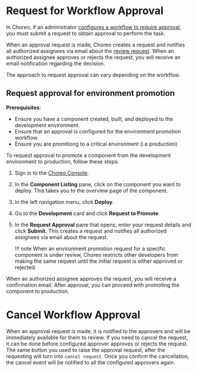 # Request for Workflow Approval

In Choreo, if an administrator [configures a workflow to require approval](../administer/configure-approvals-for-choreo-workflows.md), you must submit a request to obtain approval to perform the task.

When an approval request is made, Choreo creates a request and notifies all authorized assignees via email about the [review request](../administer/review-workflow-approval-requests.md). When an authorized assignee approves or rejects the request, you will receive an email notification regarding the decision.

The approach to request approval can vary depending on the workflow.

## Request approval for environment promotion

**Prerequisites**:

- Ensure you have a component created, built, and deployed to the development environment.
- Ensure that an approval is configured for the environment promotion workflow.
- Ensure you are promitiong to a critical environment (i.e production)

To request approval to promote a component from the development environment to production, follow these steps:

1. Sign in to the [Choreo Console](https://console.choreo.dev/).
2. In the **Component Listing** pane, click on the component you want to deploy. This takes you to the overview page of the component.
3. In the left navigation menu, click **Deploy**.
4. Go to the **Development** card and click **Request to Promote**.
5. In the **Request Approval** pane that opens, enter your request details and click **Submit**. This creates a request and notifies all authorized assignees via email about the request.

    !!! note
         When an environment promotion request for a specific component is under review, Choreo restricts other developers from making the same request until the initial request is either approved or rejected.

When an authorized assignee approves the request, you will receive a confirmation email. After approval, you can proceed with promoting the component to production.

# Cancel Workflow Approval

When an approval request is made, it is notified to the approvers and will be immediately available for them to review. If you need to cancel the request, it can be done before configured approver approves or rejects the request. The same button you used to raise the approval request, after the requesting will turn into `cancel request`. Once you confirm the cancellation, the cancel event will be notified to all the configured approvers again.
